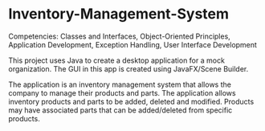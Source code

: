 # Inventory-Management-System

Competencies: Classes and Interfaces, Object-Oriented Principles, Application Development, Exception Handling, User Interface Development

This project uses Java to create a desktop application for a mock organization. The GUI in this app is created using JavaFX/Scene Builder. 

The application is an inventory management system that allows the company to manage their products and parts. The application allows inventory products and parts to be added, deleted and modified. Products may have associated parts that can be added/deleted from specific products. 
